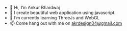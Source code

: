 - 👋 Hi, I’m Ankur Bhardwaj
- 💪 I create beautiful web application using javascript. 
- 🌱 I’m currently learning ThreeJs and WebGL
- 📫 Come hang out with me on akrdesign04@gmail.com

<!---
akrdesign/akrdesign is a ✨ special ✨ repository because its `README.md` (this file) appears on your GitHub profile.
You can click the Preview link to take a look at your changes.
--->
